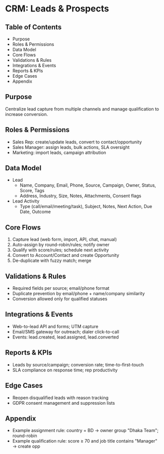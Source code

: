 # CRM: Leads & Prospects

## Table of Contents
- Purpose
- Roles & Permissions
- Data Model
- Core Flows
- Validations & Rules
- Integrations & Events
- Reports & KPIs
- Edge Cases
- Appendix

## Purpose
Centralize lead capture from multiple channels and manage qualification to increase conversion.

## Roles & Permissions
- Sales Rep: create/update leads, convert to contact/opportunity
- Sales Manager: assign leads, bulk actions, SLA oversight
- Marketing: import leads, campaign attribution

## Data Model
- Lead
  - Name, Company, Email, Phone, Source, Campaign, Owner, Status, Score, Tags
  - Address, Industry, Size, Notes, Attachments, Consent flags
- Lead Activity
  - Type (call/email/meeting/task), Subject, Notes, Next Action, Due Date, Outcome

## Core Flows
1. Capture lead (web form, import, API, chat, manual)
2. Auto-assign by round-robin/rules; notify owner
3. Qualify with score/rules; schedule next activity
4. Convert to Account/Contact and create Opportunity
5. De-duplicate with fuzzy match; merge

## Validations & Rules
- Required fields per source; email/phone format
- Duplicate prevention by email/phone + name/company similarity
- Conversion allowed only for qualified statuses

## Integrations & Events
- Web-to-lead API and forms; UTM capture
- Email/SMS gateway for outreach; dialer click-to-call
- Events: lead.created, lead.assigned, lead.converted

## Reports & KPIs
- Leads by source/campaign; conversion rate; time-to-first-touch
- SLA compliance on response time; rep productivity

## Edge Cases
- Reopen disqualified leads with reason tracking
- GDPR consent management and suppression lists

## Appendix
- Example assignment rule: country = BD → owner group "Dhaka Team"; round-robin
- Example qualification rule: score ≥ 70 and job title contains "Manager" → create opp
